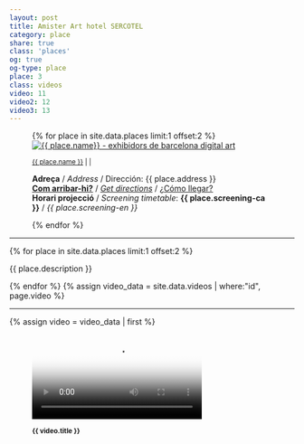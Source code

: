 ```yaml
---
layout: post
title: Amister Art hotel SERCOTEL
category: place
share: true
class: 'places'
og: true
og-type: place
place: 3
class: videos
video: 11
video2: 12
video3: 13
---
```


<figure class="text-center">
{% for place in site.data.places limit:1 offset:2 %}
	<a href="{{ place.url }}" title="{{ place.name }}"><img src="/public/img/{{ place.logo }}" alt="{{ place.name}} - exhibidors de barcelona digital art" title="{{ place.name }} - exhibidors de barcelona digital art"></a>
	<figcaption>
		<p><small><a href="{{ place.url }}" title="{{ place.name }}">{{ place.name }}</a> <i class="fa fa-external-link"></i> | <a href="https://twitter.com/{{ place.twitter }}" title="@{{ place.twitter }}"><i class="fa fa-twitter"></i></a> | <a href="{{ place.facebook }}" title="{{ place.name }} a Facebook"><i class="fa fa-facebook"></i></a></small></p>
		<p class="text-left"><strong>Adreça</strong> / <em>Address</em> / Dirección: {{ place.address }}<br/>
		<strong><a href="{{ place.getdirections }}">Com arribar-hi?</a></strong> / <em><a href="{{ place.getdirections }}">Get directions</a></em> / <a href="{{ place.getdirections }}">¿Cómo llegar?</a><br/>
		<strong>Horari projecció</strong> / <em>Screening timetable</em>: <strong>{{ place.screening-ca }}</strong> / <em>{{ place.screening-en }}</em>
		</small>
		</p>
	</figcaption>
{% endfor %}
</figure>
<!--more-->
<hr />
{% for place in site.data.places limit:1 offset:2 %}
<div class="row">
	<div class="col-sm-6">
		<div class="embed-container embed-container_16-9">
			<a href="{{ place.url }}" title="{{ place.name }}"><iron-image sizing="cover" class="iron-image-size" preload fade src="/public/img/{{ place.img }}" title="{{ place.name }} - exhibidors de barcelona digital art"></iron-image></a>
		</div>
	</div>
	<div class="col-sm-6">
		<p>{{ place.description }}</p>
	</div>
</div>
{% endfor %}
{% assign video_data = site.data.videos | where:"id", page.video %}
<hr sytle="clear:both;" />
{% assign video = video_data | first %}
<figure class="no-margin margin-bottom-1">
    <div class="embed-container embed-container_{{ video.aspect-ratio }}">
        <video id="teaser" controls preload="auto" poster="/public/video/{{ video.poster }}">
            <source src="/public/video/{{ video.source-webm}}" type='video/webm; codecs="vorbis,vp8"'>
            <source src="/public/video/{{ video.source-mp4 }}" type='video/mp4; codecs="aac,h264"'>
        </video>
    </div>
    <figcaption>
      <p><small><strong>{{ video.title }}</strong></small></p>
    </figcaption>
</figure>
